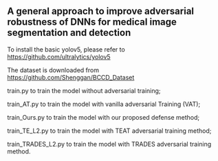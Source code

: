 ## A general approach to improve adversarial robustness of DNNs for medical image segmentation and detection

To install the basic yolov5, please refer to  https://github.com/ultralytics/yolov5

The dataset is downloaded from https://github.com/Shenggan/BCCD_Dataset

train.py to train the model without adversarial training;

train_AT.py to train the model with vanilla adversarial Training (VAT);

train_Ours.py to train the model with our proposed defense method;

train_TE_L2.py to train the model with TEAT adversarial training method;

train_TRADES_L2.py to train the model with TRADES adversarial training method.

